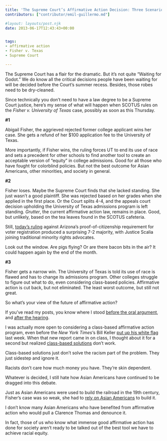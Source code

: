 ```yaml
---
title: 'The Supreme Court’s Affirmative Action Decision: Three Scenarios'
contributors: ["contributor/emil-guillermo.md"]

#layout: layouts/post.njk
date: 2013-06-17T12:43:43+00:00


tags:
- affirmative action
- Fisher v. Texas
- Supreme Court

---
```


The Supreme Court has a flair for the dramatic. But it’s not quite “Waiting for Godot.” We do know all the critical decisions people have been waiting for will be decided before the Court’s summer recess. Besides, those robes need to be dry-cleaned.

Since technically you don’t need to have a law degree to be a Supreme Court justice, here’s my sense of what will happen when SCOTUS rules on the _Fisher v. University of Texas_ case, possibly as soon as this Thursday.

**#1**

Abigail Fisher, the aggrieved rejected former college applicant wins her case. She gets a refund of her $100 application fee to the University of Texas.

More importantly, if Fisher wins, the ruling forces UT to end its use of race and sets a precedent for other schools to find another tool to create an acceptable version of “equity” in college admissions.  Good for all those who have fought for colorblind policies. But not the best outcome for Asian Americans, other minorities, and society in general.

**#2**

Fisher loses. Maybe the Supreme Court finds that she lacked standing. She just wasn’t a good plaintiff. She was rejected based on her grades when she applied in the first place. Or the Court splits 4-4, and the appeals court decision upholding the University of Texas admissions program is left standing. _Grutter_, the current affirmative action law, remains in place. Good, but unlikely, based on the tea leaves found in the SCOTUS cafeteria.

Still, [today’s ruling](/press-release/asian-american-group-applauds-scotus-decision-to-strike-arizonas-discriminatory-voting-law/) against Arizona’s proof-of-citizenship requirement for voter registration produced a surprising 7-2 majority, with Justice Scalia joining traditional minority rights advocates.

Look out the window. Are pigs flying? Or are there bacon bits in the air? It could happen again by the end of the month.

**#3**

Fisher gets a narrow win. The University of Texas is told its use of race is flawed and has to change its admissions program. Other colleges struggle to figure out what to do, even considering class-based policies. Affirmative action is cut back, but not eliminated. The least worst outcome, but still not great.

So what’s your view of the future of affirmative action?

If you’ve read my posts, you know where I stood [before the oral argument](/blog/asian-vs-asian-why-are-some-asian-americans-carrying-abby-fishers-water-in-the-affirmative-action-de/), and [after the hearing](/blog/is-fisher-really-the-case-to-end-affirmative-action/).

I was actually more open to considering a class-based affirmative action program, even before the _New York Times_‘s Bill Keller [put up his white flag](https://www.nytimes.com/2013/06/10/opinion/keller-affirmative-reaction.html?pagewanted=all) last week. When that new report came in on class, I thought about it for a second but realized [class-based solutions](/blog/redefining-the-victim-how-colleges-will-soon-justify-affirmative-action-for-whites/) don’t work.

Class-based solutions just don’t solve the racism part of the problem. They just sidestep and ignore it.

Racists don’t care how much money you have. They’re skin dependent.

Whatever is decided, I still hate how Asian Americans have continued to be dragged into this debate.

Just as Asian Americans were used to build the railroad in the 19th century, Fisher’s case was so weak, she had to [rely on Asian Americans](/blog/affirmative-action-foes-new-tool-asian-americans-as-the-new-jews/) to build it.

I don’t know many Asian Americans who have benefited from affirmative action who would pull a Clarence Thomas and denounce it.

In fact, those of us who know what immense good affirmative action has done for society aren’t ready to be talked out of the best tool we have to achieve racial equity.
